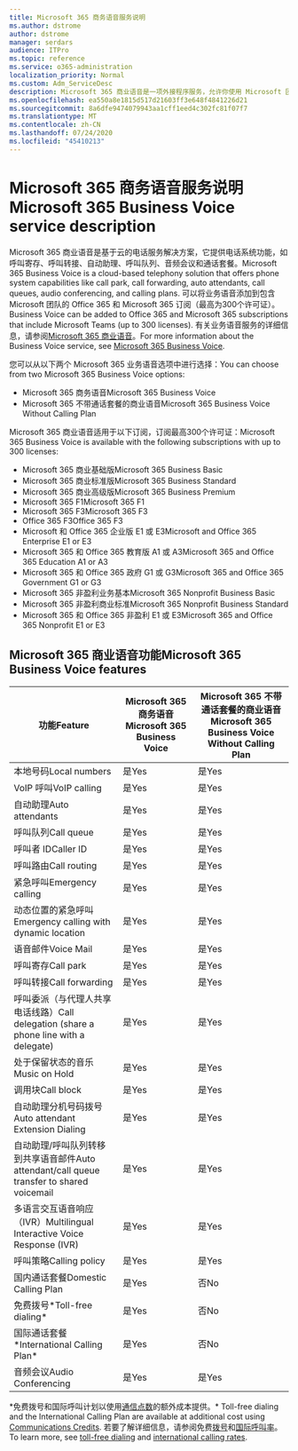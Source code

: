 ```yaml
---
title: Microsoft 365 商务语音服务说明
ms.author: dstrome
author: dstrome
manager: serdars
audience: ITPro
ms.topic: reference
ms.service: o365-administration
localization_priority: Normal
ms.custom: Adm_ServiceDesc
description: Microsoft 365 商业语音是一项外接程序服务，允许你使用 Microsoft 团队进行电话呼叫。 这将组合电话系统、国内通话套餐、短信和音频会议。
ms.openlocfilehash: ea550a8e1815d517d21603ff3e648f4841226d21
ms.sourcegitcommit: 8a6dfe9474079943aa1cff1eed4c302fc81f07f7
ms.translationtype: MT
ms.contentlocale: zh-CN
ms.lasthandoff: 07/24/2020
ms.locfileid: "45410213"
---
```

# <a name="microsoft-365-business-voice-service-description"></a><span data-ttu-id="04e8a-104">Microsoft 365 商务语音服务说明</span><span class="sxs-lookup"><span data-stu-id="04e8a-104">Microsoft 365 Business Voice service description</span></span>

<span data-ttu-id="04e8a-105">Microsoft 365 商业语音是基于云的电话服务解决方案，它提供电话系统功能，如呼叫寄存、呼叫转接、自动助理、呼叫队列、音频会议和通话套餐。</span><span class="sxs-lookup"><span data-stu-id="04e8a-105">Microsoft 365 Business Voice is a cloud-based telephony solution that offers phone system capabilities like call park, call forwarding, auto attendants, call queues, audio conferencing, and calling plans.</span></span> <span data-ttu-id="04e8a-106">可以将业务语音添加到包含 Microsoft 团队的 Office 365 和 Microsoft 365 订阅（最高为300个许可证）。</span><span class="sxs-lookup"><span data-stu-id="04e8a-106">Business Voice can be added to Office 365 and Microsoft 365 subscriptions that include Microsoft Teams (up to 300 licenses).</span></span> <span data-ttu-id="04e8a-107">有关业务语音服务的详细信息，请参阅[Microsoft 365 商业语音](https://docs.microsoft.com/MicrosoftTeams/business-voice/whats-business-voice)。</span><span class="sxs-lookup"><span data-stu-id="04e8a-107">For more information about the Business Voice service, see [Microsoft 365 Business Voice](https://docs.microsoft.com/MicrosoftTeams/business-voice/whats-business-voice).</span></span>

<span data-ttu-id="04e8a-108">您可以从以下两个 Microsoft 365 业务语音选项中进行选择：</span><span class="sxs-lookup"><span data-stu-id="04e8a-108">You can choose from two Microsoft 365 Business Voice options:</span></span>

- <span data-ttu-id="04e8a-109">Microsoft 365 商务语音</span><span class="sxs-lookup"><span data-stu-id="04e8a-109">Microsoft 365 Business Voice</span></span>
- <span data-ttu-id="04e8a-110">Microsoft 365 不带通话套餐的商业语音</span><span class="sxs-lookup"><span data-stu-id="04e8a-110">Microsoft 365 Business Voice Without Calling Plan</span></span>

<span data-ttu-id="04e8a-111">Microsoft 365 商业语音适用于以下订阅，订阅最高300个许可证：</span><span class="sxs-lookup"><span data-stu-id="04e8a-111">Microsoft 365 Business Voice is available with the following subscriptions with up to 300 licenses:</span></span>

- <span data-ttu-id="04e8a-112">Microsoft 365 商业基础版</span><span class="sxs-lookup"><span data-stu-id="04e8a-112">Microsoft 365 Business Basic</span></span>
- <span data-ttu-id="04e8a-113">Microsoft 365 商业标准版</span><span class="sxs-lookup"><span data-stu-id="04e8a-113">Microsoft 365 Business Standard</span></span>
- <span data-ttu-id="04e8a-114">Microsoft 365 商业高级版</span><span class="sxs-lookup"><span data-stu-id="04e8a-114">Microsoft 365 Business Premium</span></span>
- <span data-ttu-id="04e8a-115">Microsoft 365 F1</span><span class="sxs-lookup"><span data-stu-id="04e8a-115">Microsoft 365 F1</span></span>
- <span data-ttu-id="04e8a-116">Microsoft 365 F3</span><span class="sxs-lookup"><span data-stu-id="04e8a-116">Microsoft 365 F3</span></span>
- <span data-ttu-id="04e8a-117">Office 365 F3</span><span class="sxs-lookup"><span data-stu-id="04e8a-117">Office 365 F3</span></span>
- <span data-ttu-id="04e8a-118">Microsoft 和 Office 365 企业版 E1 或 E3</span><span class="sxs-lookup"><span data-stu-id="04e8a-118">Microsoft and Office 365 Enterprise E1 or E3</span></span>
- <span data-ttu-id="04e8a-119">Microsoft 365 和 Office 365 教育版 A1 或 A3</span><span class="sxs-lookup"><span data-stu-id="04e8a-119">Microsoft 365 and Office 365 Education A1 or A3</span></span>
- <span data-ttu-id="04e8a-120">Microsoft 365 和 Office 365 政府 G1 或 G3</span><span class="sxs-lookup"><span data-stu-id="04e8a-120">Microsoft 365 and Office 365 Government G1 or G3</span></span>
- <span data-ttu-id="04e8a-121">Microsoft 365 非盈利业务基本</span><span class="sxs-lookup"><span data-stu-id="04e8a-121">Microsoft 365 Nonprofit Business Basic</span></span>
- <span data-ttu-id="04e8a-122">Microsoft 365 非盈利商业标准</span><span class="sxs-lookup"><span data-stu-id="04e8a-122">Microsoft 365 Nonprofit Business Standard</span></span>
- <span data-ttu-id="04e8a-123">Microsoft 365 和 Office 365 非盈利 E1 或 E3</span><span class="sxs-lookup"><span data-stu-id="04e8a-123">Microsoft 365 and Office 365 Nonprofit E1 or E3</span></span>

## <a name="microsoft-365-business-voice-features"></a><span data-ttu-id="04e8a-124">Microsoft 365 商业语音功能</span><span class="sxs-lookup"><span data-stu-id="04e8a-124">Microsoft 365 Business Voice features</span></span>

| <span data-ttu-id="04e8a-125">**功能**</span><span class="sxs-lookup"><span data-stu-id="04e8a-125">**Feature**</span></span>                                            | <span data-ttu-id="04e8a-126">**Microsoft 365 商务语音**</span><span class="sxs-lookup"><span data-stu-id="04e8a-126">**Microsoft 365 Business Voice**</span></span> | <span data-ttu-id="04e8a-127">**Microsoft 365 不带通话套餐的商业语音**</span><span class="sxs-lookup"><span data-stu-id="04e8a-127">**Microsoft 365 Business Voice Without Calling Plan**</span></span> |
|--------------------------------------------------------|----------------------------------|-------------------------------------------------------|
| <span data-ttu-id="04e8a-128">本地号码</span><span class="sxs-lookup"><span data-stu-id="04e8a-128">Local numbers</span></span>                                          | <span data-ttu-id="04e8a-129">是</span><span class="sxs-lookup"><span data-stu-id="04e8a-129">Yes</span></span>                              | <span data-ttu-id="04e8a-130">是</span><span class="sxs-lookup"><span data-stu-id="04e8a-130">Yes</span></span>                                                   |
| <span data-ttu-id="04e8a-131">VoIP 呼叫</span><span class="sxs-lookup"><span data-stu-id="04e8a-131">VoIP calling</span></span>                                           | <span data-ttu-id="04e8a-132">是</span><span class="sxs-lookup"><span data-stu-id="04e8a-132">Yes</span></span>                              | <span data-ttu-id="04e8a-133">是</span><span class="sxs-lookup"><span data-stu-id="04e8a-133">Yes</span></span>                                                   |
| <span data-ttu-id="04e8a-134">自动助理</span><span class="sxs-lookup"><span data-stu-id="04e8a-134">Auto attendants</span></span>                                        | <span data-ttu-id="04e8a-135">是</span><span class="sxs-lookup"><span data-stu-id="04e8a-135">Yes</span></span>                              | <span data-ttu-id="04e8a-136">是</span><span class="sxs-lookup"><span data-stu-id="04e8a-136">Yes</span></span>                                                   |
| <span data-ttu-id="04e8a-137">呼叫队列</span><span class="sxs-lookup"><span data-stu-id="04e8a-137">Call queue</span></span>                                             | <span data-ttu-id="04e8a-138">是</span><span class="sxs-lookup"><span data-stu-id="04e8a-138">Yes</span></span>                              | <span data-ttu-id="04e8a-139">是</span><span class="sxs-lookup"><span data-stu-id="04e8a-139">Yes</span></span>                                                   |
| <span data-ttu-id="04e8a-140">呼叫者 ID</span><span class="sxs-lookup"><span data-stu-id="04e8a-140">Caller ID</span></span>                                              | <span data-ttu-id="04e8a-141">是</span><span class="sxs-lookup"><span data-stu-id="04e8a-141">Yes</span></span>                              | <span data-ttu-id="04e8a-142">是</span><span class="sxs-lookup"><span data-stu-id="04e8a-142">Yes</span></span>                                                   |
| <span data-ttu-id="04e8a-143">呼叫路由</span><span class="sxs-lookup"><span data-stu-id="04e8a-143">Call routing</span></span>                                           | <span data-ttu-id="04e8a-144">是</span><span class="sxs-lookup"><span data-stu-id="04e8a-144">Yes</span></span>                              | <span data-ttu-id="04e8a-145">是</span><span class="sxs-lookup"><span data-stu-id="04e8a-145">Yes</span></span>                                                   |
| <span data-ttu-id="04e8a-146">紧急呼叫</span><span class="sxs-lookup"><span data-stu-id="04e8a-146">Emergency calling</span></span>                                      | <span data-ttu-id="04e8a-147">是</span><span class="sxs-lookup"><span data-stu-id="04e8a-147">Yes</span></span>                              | <span data-ttu-id="04e8a-148">是</span><span class="sxs-lookup"><span data-stu-id="04e8a-148">Yes</span></span>                                                   |
| <span data-ttu-id="04e8a-149">动态位置的紧急呼叫</span><span class="sxs-lookup"><span data-stu-id="04e8a-149">Emergency calling with dynamic location</span></span>                | <span data-ttu-id="04e8a-150">是</span><span class="sxs-lookup"><span data-stu-id="04e8a-150">Yes</span></span>                              | <span data-ttu-id="04e8a-151">是</span><span class="sxs-lookup"><span data-stu-id="04e8a-151">Yes</span></span>                                                   |
| <span data-ttu-id="04e8a-152">语音邮件</span><span class="sxs-lookup"><span data-stu-id="04e8a-152">Voice Mail</span></span>                                             | <span data-ttu-id="04e8a-153">是</span><span class="sxs-lookup"><span data-stu-id="04e8a-153">Yes</span></span>                              | <span data-ttu-id="04e8a-154">是</span><span class="sxs-lookup"><span data-stu-id="04e8a-154">Yes</span></span>                                                   |
| <span data-ttu-id="04e8a-155">呼叫寄存</span><span class="sxs-lookup"><span data-stu-id="04e8a-155">Call park</span></span>                                              | <span data-ttu-id="04e8a-156">是</span><span class="sxs-lookup"><span data-stu-id="04e8a-156">Yes</span></span>                              | <span data-ttu-id="04e8a-157">是</span><span class="sxs-lookup"><span data-stu-id="04e8a-157">Yes</span></span>                                                   |
| <span data-ttu-id="04e8a-158">呼叫转接</span><span class="sxs-lookup"><span data-stu-id="04e8a-158">Call forwarding</span></span>                                        | <span data-ttu-id="04e8a-159">是</span><span class="sxs-lookup"><span data-stu-id="04e8a-159">Yes</span></span>                              | <span data-ttu-id="04e8a-160">是</span><span class="sxs-lookup"><span data-stu-id="04e8a-160">Yes</span></span>                                                   |
| <span data-ttu-id="04e8a-161">呼叫委派（与代理人共享电话线路）</span><span class="sxs-lookup"><span data-stu-id="04e8a-161">Call delegation (share a phone line with a delegate)</span></span>   | <span data-ttu-id="04e8a-162">是</span><span class="sxs-lookup"><span data-stu-id="04e8a-162">Yes</span></span>                              | <span data-ttu-id="04e8a-163">是</span><span class="sxs-lookup"><span data-stu-id="04e8a-163">Yes</span></span>                                                   |
| <span data-ttu-id="04e8a-164">处于保留状态的音乐</span><span class="sxs-lookup"><span data-stu-id="04e8a-164">Music on Hold</span></span>                                          | <span data-ttu-id="04e8a-165">是</span><span class="sxs-lookup"><span data-stu-id="04e8a-165">Yes</span></span>                              | <span data-ttu-id="04e8a-166">是</span><span class="sxs-lookup"><span data-stu-id="04e8a-166">Yes</span></span>                                                   |
| <span data-ttu-id="04e8a-167">调用块</span><span class="sxs-lookup"><span data-stu-id="04e8a-167">Call block</span></span>                                             | <span data-ttu-id="04e8a-168">是</span><span class="sxs-lookup"><span data-stu-id="04e8a-168">Yes</span></span>                              | <span data-ttu-id="04e8a-169">是</span><span class="sxs-lookup"><span data-stu-id="04e8a-169">Yes</span></span>                                                   |
| <span data-ttu-id="04e8a-170">自动助理分机号码拨号</span><span class="sxs-lookup"><span data-stu-id="04e8a-170">Auto attendant Extension Dialing</span></span>                       | <span data-ttu-id="04e8a-171">是</span><span class="sxs-lookup"><span data-stu-id="04e8a-171">Yes</span></span>                              | <span data-ttu-id="04e8a-172">是</span><span class="sxs-lookup"><span data-stu-id="04e8a-172">Yes</span></span>                                                   |
| <span data-ttu-id="04e8a-173">自动助理/呼叫队列转移到共享语音邮件</span><span class="sxs-lookup"><span data-stu-id="04e8a-173">Auto attendant/call queue transfer to shared voicemail</span></span> | <span data-ttu-id="04e8a-174">是</span><span class="sxs-lookup"><span data-stu-id="04e8a-174">Yes</span></span>                              | <span data-ttu-id="04e8a-175">是</span><span class="sxs-lookup"><span data-stu-id="04e8a-175">Yes</span></span>                                                   |
| <span data-ttu-id="04e8a-176">多语言交互语音响应（IVR）</span><span class="sxs-lookup"><span data-stu-id="04e8a-176">Multilingual Interactive Voice Response (IVR)</span></span>          | <span data-ttu-id="04e8a-177">是</span><span class="sxs-lookup"><span data-stu-id="04e8a-177">Yes</span></span>                              | <span data-ttu-id="04e8a-178">是</span><span class="sxs-lookup"><span data-stu-id="04e8a-178">Yes</span></span>                                                   |
| <span data-ttu-id="04e8a-179">呼叫策略</span><span class="sxs-lookup"><span data-stu-id="04e8a-179">Calling policy</span></span>                                         | <span data-ttu-id="04e8a-180">是</span><span class="sxs-lookup"><span data-stu-id="04e8a-180">Yes</span></span>                              | <span data-ttu-id="04e8a-181">是</span><span class="sxs-lookup"><span data-stu-id="04e8a-181">Yes</span></span>                                                   |
| <span data-ttu-id="04e8a-182">国内通话套餐</span><span class="sxs-lookup"><span data-stu-id="04e8a-182">Domestic Calling Plan</span></span>                                  | <span data-ttu-id="04e8a-183">是</span><span class="sxs-lookup"><span data-stu-id="04e8a-183">Yes</span></span>                              | <span data-ttu-id="04e8a-184">否</span><span class="sxs-lookup"><span data-stu-id="04e8a-184">No</span></span>                                                    |
| <span data-ttu-id="04e8a-185">免费拨号\*</span><span class="sxs-lookup"><span data-stu-id="04e8a-185">Toll-free dialing\*</span></span>                                    | <span data-ttu-id="04e8a-186">是</span><span class="sxs-lookup"><span data-stu-id="04e8a-186">Yes</span></span>                              | <span data-ttu-id="04e8a-187">否</span><span class="sxs-lookup"><span data-stu-id="04e8a-187">No</span></span>                                                    |
| <span data-ttu-id="04e8a-188">国际通话套餐\*</span><span class="sxs-lookup"><span data-stu-id="04e8a-188">International Calling Plan\*</span></span>                           | <span data-ttu-id="04e8a-189">是</span><span class="sxs-lookup"><span data-stu-id="04e8a-189">Yes</span></span>                              | <span data-ttu-id="04e8a-190">否</span><span class="sxs-lookup"><span data-stu-id="04e8a-190">No</span></span>                                                    |
| <span data-ttu-id="04e8a-191">音频会议</span><span class="sxs-lookup"><span data-stu-id="04e8a-191">Audio Conferencing</span></span>                                     | <span data-ttu-id="04e8a-192">是</span><span class="sxs-lookup"><span data-stu-id="04e8a-192">Yes</span></span>                              | <span data-ttu-id="04e8a-193">是</span><span class="sxs-lookup"><span data-stu-id="04e8a-193">Yes</span></span>                                                   |
 
<span data-ttu-id="04e8a-194">\*免费拨号和国际呼叫计划以使用[通信点数](https://docs.microsoft.com/microsoftteams/what-are-communications-credits)的额外成本提供。</span><span class="sxs-lookup"><span data-stu-id="04e8a-194">\* Toll-free dialing and the International Calling Plan are available at additional cost using [Communications Credits](https://docs.microsoft.com/microsoftteams/what-are-communications-credits).</span></span> <span data-ttu-id="04e8a-195">若要了解详细信息，请参阅免费[拨号](https://docs.microsoft.com/microsoftteams/toll-free-dialing-limitations-and-restrictions)和[国际呼叫率](https://www.microsoft.com/microsoft-365/microsoft-teams/voice-calling?rtc=1#ow-download-rates)。</span><span class="sxs-lookup"><span data-stu-id="04e8a-195">To learn more, see [toll-free dialing](https://docs.microsoft.com/microsoftteams/toll-free-dialing-limitations-and-restrictions) and [international calling rates](https://www.microsoft.com/microsoft-365/microsoft-teams/voice-calling?rtc=1#ow-download-rates).</span></span>
